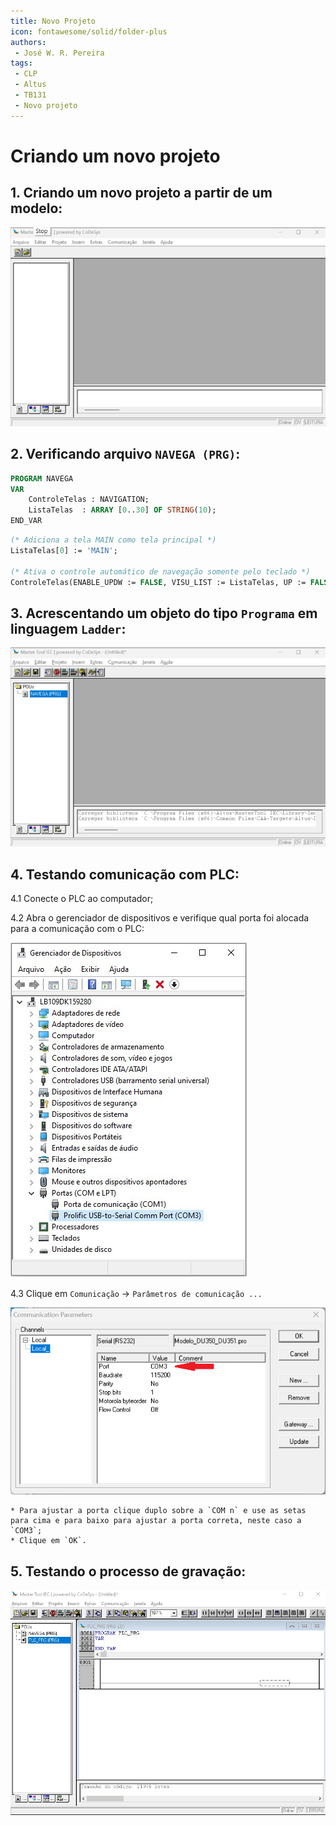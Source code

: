 ```yaml
---
title: Novo Projeto
icon: fontawesome/solid/folder-plus
authors:
 - José W. R. Pereira
tags:
 - CLP
 - Altus
 - TB131
 - Novo projeto
---
```


# Criando um novo projeto

## 1. Criando um novo projeto a partir de um modelo: 

![Novo Projeto](./gif/h1-1_1-novo.gif)


## 2. Verificando arquivo `NAVEGA (PRG)`:


``` Pascal
PROGRAM NAVEGA
VAR
	ControleTelas : NAVIGATION;
	ListaTelas 	: ARRAY [0..30] OF STRING(10);
END_VAR
```

``` Pascal
(* Adiciona a tela MAIN como tela principal *)
ListaTelas[0] := 'MAIN';

(* Ativa o controle automático de navegação somente pelo teclado *)
ControleTelas(ENABLE_UPDW := FALSE, VISU_LIST := ListaTelas, UP := FALSE , DOWN := FALSE);
```


## 3. Acrescentando um objeto do tipo `Programa` em linguagem `Ladder`: 

![Acrescentar Objeto - Diagrama Ladder](./gif/h1-1_3-add_obj-plc_prg.gif)



## 4. Testando comunicação com PLC:

4.1 Conecte o PLC ao computador;

4.2 Abra o gerenciador de dispositivos e verifique qual porta foi alocada para a comunicação com o PLC:

![Gerenciador de dispositivos - Windows](img/h1-1_4_2-gerenciado_dispositivos_com3.jpeg)

4.3 Clique em `Comunicação` -> `Parâmetros de comunicação ...`

![Parâmetros de comunicação](img/h1-1_4_3-com3.png)

	* Para ajustar a porta clique duplo sobre a `COM n` e use as setas para cima e para baixo para ajustar a porta correta, neste caso a `COM3`;
	* Clique em `OK`.


## 5. Testando o processo de gravação:

![Conectando e gravando](gif/h1-1_5-com_login.gif)


